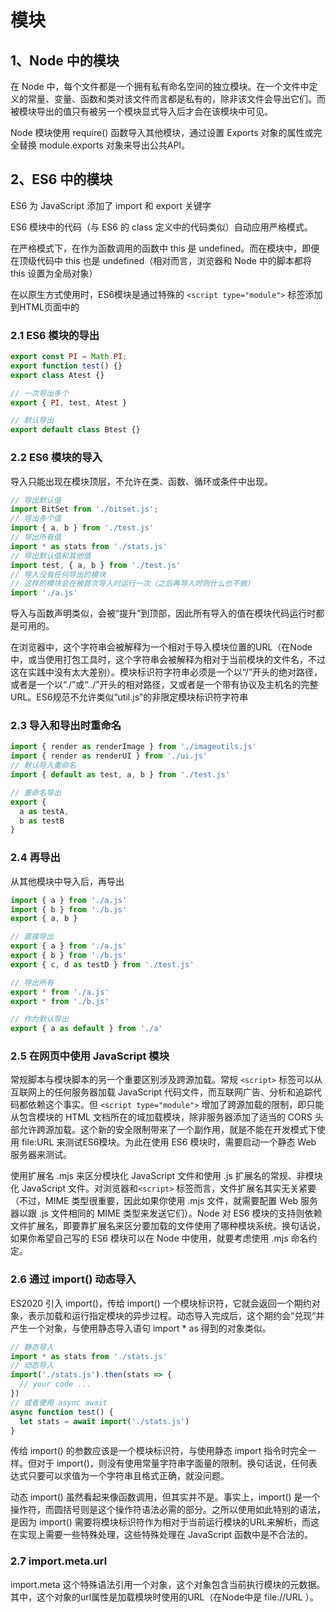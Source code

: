# 模块

## 1、Node 中的模块

在 Node 中，每个文件都是一个拥有私有命名空间的独立模块。在一个文件中定义的常量、变量、函数和类对该文件而言都是私有的，除非该文件会导出它们。而被模块导出的值只有被另一个模块显式导入后才会在该模块中可见。

Node 模块使用 require() 函数导入其他模块，通过设置 Exports 对象的属性或完全替换 module.exports 对象来导出公共API。

## 2、ES6 中的模块

ES6 为 JavaScript 添加了 import 和 export 关键字

ES6 模块中的代码（与 ES6 的 class 定义中的代码类似）自动应用严格模式。

在严格模式下，在作为函数调用的函数中 this 是 undefined。而在模块中，即便在顶级代码中 this 也是 undefined（相对而言，浏览器和 Node 中的脚本都将 this 设置为全局对象）

在以原生方式使用时，ES6模块是通过特殊的 `<script type="module">` 标签添加到HTML页面中的

### 2.1 ES6 模块的导出

```js
export const PI = Math.PI;
export function test() {}
export class Atest {}

// 一次导出多个
export { PI, test, Atest }

// 默认导出
export default class Btest {}
```

### 2.2 ES6 模块的导入

导入只能出现在模块顶层，不允许在类、函数、循环或条件中出现。

```js
// 导出默认值
import BitSet from './bitset.js';
// 导出多个值
import { a, b } from './test.js'
// 导出所有值
import * as stats from './stats.js'
// 导出默认值和其他值
import test, { a, b } from './test.js'
// 导入没有任何导出的模块
// 这样的模块会在被首次导入时运行一次（之后再导入时则什么也不做）
import './a.js'
```

导入与函数声明类似，会被“提升”到顶部，因此所有导入的值在模块代码运行时都是可用的。

在浏览器中，这个字符串会被解释为一个相对于导入模块位置的URL（在Node中，或当使用打包工具时，这个字符串会被解释为相对于当前模块的文件名，不过这在实践中没有太大差别）。模块标识符字符串必须是一个以“/”开头的绝对路径，或者是一个以“./”或“../”开头的相对路径，又或者是一个带有协议及主机名的完整URL。ES6规范不允许类似“util.js”的非限定模块标识符字符串

### 2.3 导入和导出时重命名

```js
import { render as renderImage } from './imageutils.js'
import { render as renderUI } from './ui.js'
// 默认导入重命名
import { default as test, a, b } from './test.js'

// 重命名导出
export {
  a as testA,
  b as testB
}
```

### 2.4 再导出

从其他模块中导入后，再导出

```js
import { a } from './a.js'
import { b } from './b.js'
export { a, b }

// 直接导出
export { a } from './a.js'
export { b } from './b.js'
export { c, d as testD } from './test.js'

// 导出所有
export * from './a.js'
export * from './b.js'

// 作为默认导出
export { a as default } from './a'
```

### 2.5 在网页中使用 JavaScript 模块

常规脚本与模块脚本的另一个重要区别涉及跨源加载。常规 `<script>` 标签可以从互联网上的任何服务器加载 JavaScript 代码文件，而互联网广告、分析和追踪代码都依赖这个事实。但 `<script type="module">` 增加了跨源加载的限制，即只能从包含模块的 HTML 文档所在的域加载模块，除非服务器添加了适当的 CORS 头部允许跨源加载。这个新的安全限制带来了一个副作用，就是不能在开发模式下使用 file:URL 来测试ES6模块。为此在使用 ES6 模块时，需要启动一个静态 Web 服务器来测试。

使用扩展名 .mjs 来区分模块化 JavaScript 文件和使用 .js 扩展名的常规、非模块化 JavaScript 文件。对浏览器和`<script>` 标签而言，文件扩展名其实无关紧要（不过，MIME 类型很重要，因此如果你使用 .mjs 文件，就需要配置 Web 服务器以跟 .js 文件相同的 MIME 类型来发送它们）。Node 对 ES6 模块的支持则依赖文件扩展名，即要靠扩展名来区分要加载的文件使用了哪种模块系统。换句话说，如果你希望自己写的 ES6 模块可以在 Node 中使用，就要考虑使用 .mjs 命名约定。

### 2.6 通过 import() 动态导入

ES2020 引入 import()，传给 import() 一个模块标识符，它就会返回一个期约对象，表示加载和运行指定模块的异步过程。动态导入完成后，这个期约会“兑现”并产生一个对象，与使用静态导入语句 import * as 得到的对象类似。

```js
// 静态导入
import * as stats from './stats.js'
// 动态导入
import('./stats.js').then(stats => {
  // your code ... 
})
// 或者使用 async await
async function test() {
  let stats = await import('./stats.js')
}
```

传给 import() 的参数应该是一个模块标识符，与使用静态 import 指令时完全一样。但对于 import()，则没有使用常量字符串字面量的限制。换句话说，任何表达式只要可以求值为一个字符串且格式正确，就没问题。

动态 import() 虽然看起来像函数调用，但其实并不是。事实上，import() 是一个操作符，而圆括号则是这个操作符语法必需的部分。之所以使用如此特别的语法，是因为 import() 需要将模块标识符作为相对于当前运行模块的URL来解析，而这在实现上需要一些特殊处理，这些特殊处理在 JavaScript 函数中是不合法的。

### 2.7 import.meta.url

import.meta 这个特殊语法引用一个对象，这个对象包含当前执行模块的元数据。其中，这个对象的url属性是加载模块时使用的URL（在Node中是 file://URL ）。